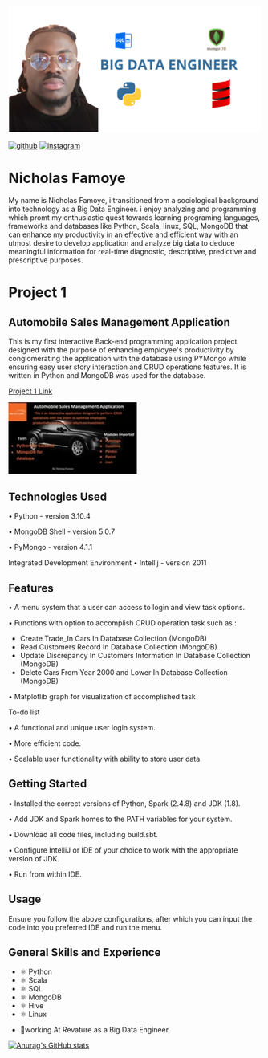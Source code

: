 ![Big Data Engineer](https://github.com/NickFamoye/NickFamoye/blob/main/Blue%20and%20yellow%20simple%20digital%20marketing%20banner%20(1).png)

[<img src='https://cdn.jsdelivr.net/npm/simple-icons@3.0.1/icons/github.svg' alt='github' height='40'>](https://github.com/NickFamoye)  [<img src='https://cdn.jsdelivr.net/npm/simple-icons@3.0.1/icons/instagram.svg' alt='instagram' height='40'>](https://www.instagram.com/the_famoye/)

# Nicholas Famoye
My name is Nicholas Famoye, i transitioned from a sociological background into technology as a Big Data Engineer. i enjoy analyzing and programming which promt my enthusiastic quest towards learning programing languages, frameworks and databases like Python, Scala, linux, SQL, MongoDB that can enhance my productivity in an effective and efficient way with an utmost desire to develop application and analyze big data to deduce meaningful information for real-time diagnostic, descriptive, predictive and prescriptive purposes.

# Project 1

## Automobile Sales Management Application
This is  my first interactive Back-end programming application project designed with the purpose of enhancing employee's productivity by conglomerating the application  with the database using PYMongo while ensuring easy user story interaction and CRUD operations features. It is written in Python and MongoDB was used for the database.

[Project 1 Link](https://github.com/NickFamoye/Nick_Famoye/commit/64f59f10fbf41917402c61eb528023d8b55cb8fe#diff-0ac71c306a5e10029c76656606af8bb16ebb873a05b71f5c691ee5fbbddce319)

<img src="https://github.com/NickFamoye/NickFamoye/blob/main/Gif.webp" width="256" />

## Technologies Used
• Python - version 3.10.4

• MongoDB Shell - version 5.0.7

• PyMongo - version 4.1.1

Integrated Development Environment
•	Intellij - version 2011

## Features
• A menu system that a user can access to login and view task options.

• Functions with option to accomplish CRUD operation task such as :

 - Create Trade_In Cars In Database Collection (MongoDB)
 - Read Customers Record In Database Collection (MongoDB)
 - Update Discrepancy In Customers Information In Database Collection (MongoDB)
 - Delete Cars From Year 2000 and Lower In Database Collection (MongoDB)
 
• Matplotlib graph for visualization of accomplished task

To-do list

• A functional and unique user login system.

• More efficient code.

• Scalable user functionality with ability to store user data.

## Getting Started

•	Installed the correct versions of Python, Spark (2.4.8) and JDK (1.8).

•	Add JDK and Spark homes to the PATH variables for your system.

•	Download all code files, including build.sbt.

•	Configure IntelliJ or IDE of your choice to work with the appropriate version of JDK.

•	Run from within IDE.


## Usage

Ensure you follow the above configurations, after which you can input the code into you preferred IDE and run the menu.  

## General Skills and Experience
* ⚛ Python 
* ⚛ Scala 
* ⚛ SQL
* ⚛ MongoDB
* ⚛ Hive 
* ⚛ Linux

- 🔭working At Revature as a Big Data Engineer


[![Anurag's GitHub stats](https://github-readme-stats.vercel.app/api?username=NickFamoye)](https://github.com/anuraghazra/github-readme-stats)
